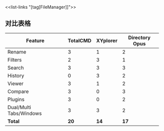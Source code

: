 <<list-links "[tag[FileManager]]">>

## 对比表格

| Feature | TotalCMD | XYplorer | Directory Opus | 
| ----- | ----- | -----| ----- | 
| Rename | 3 | 1 | 2 |
| Filters | 2 | 3 | 1 |
| Search | 3 | 3 | 3 |
| History | 0 | 3 | 2 |
| Viewer | 3 | 1 | 2 |
| Compare | 3 | 0 | 3 |
| Plugins | 3 | 0 | 2 |
| Dual/Multi Tabs/Windows | 3 | 3 | 2 |
| **Total** | **20** | **14** | **17** |

##
